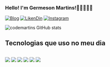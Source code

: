 
### Hello! I'm Germeson Martins!👋🏼👨🏻‍💻

[![Blog](https://img.shields.io/badge/website-000000?style=for-the-badge&logo=About.me&logoColor=white)](https://github.com/codemartins)
[![LikenDin](https://img.shields.io/badge/LinkedIn-0077B5?style=for-the-badge&logo=linkedin&logoColor=white)](https://www.linkedin.com/in/germeson-martins/)
[![Instagram](https://img.shields.io/badge/Instagram-E4405F?style=for-the-badge&logo=instagram&logoColor=white)](https://instagram.com/codemartins_)


![codemartins GitHub stats](https://github-readme-stats.vercel.app/api?username=codemartins&show_icons=true&theme=dracula)

## Tecnologias que uso no meu dia

<div style="display: inline_block"><br/>
    <img align="html5" src="https://img.shields.io/badge/HTML5-E34F26?style=for-the-badge&logo=html5&logoColor=white">
    <img align="css3" src="https://img.shields.io/badge/CSS3-1572B6?style=for-the-badge&logo=css3&logoColor=white">
    <img align="javascript" src="https://img.shields.io/badge/JavaScript-F7DF1E?style=for-the-badge&logo=javascript&logoColor=black
    ">
    <img align="typescript" src="https://img.shields.io/badge/TypeScript-007ACC?style=for-the-badge&logo=typescript&logoColor=white">
    <img align="nodejs" src="https://img.shields.io/badge/Node.js-43853D?style=for-the-badge&logo=node.js&logoColor=white">
    <img align="html5" src="https://img.shields.io/badge/React-20232A?style=for-the-badge&logo=react&logocolor=61DAFB"/>
</div><br/>
